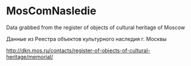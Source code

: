 MosComNasledie
==============

Data grabbed from the register of objects of cultural heritage of Moscow

Данные из Реестра объектов культурного наследия г. Москвы

http://dkn.mos.ru/contacts/register-of-objects-of-cultural-heritage/memorial/
